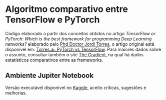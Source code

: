 # Algoritmo comparativo entre TensorFlow e PyTorch

Código elaborado a partir dos conceitos obtidos no artigo  *TensorFlow or PyTorch: Which is the best framework for programming Deep Learning networks?* 
elaborado pelo [Phd Doctor Jordi Torres](https://www.linkedin.com/in/jorditorresai/), o artigo original está disponível em: 
[Torres.ai: PyTorch vs TensorFlow](https://torres.ai/pytorch-vs-tensorflow/). Para maiores dados sobre o assunto, consultar também o site 
[The Gradient](https://thegradient.pub/state-of-ml-frameworks-2019-pytorch-dominates-research-tensorflow-dominates-industry/), na qual há dados estatísticos 
comparativos entre as frameworks.

## Ambiente Jupiter Notebook 
Versão executável disponível no [Kaggle](https://www.kaggle.com/lauanyreisdasilva/redeneural-tensorflow-pytorch/comments), aceito críticas, sugestões e melhorias.
